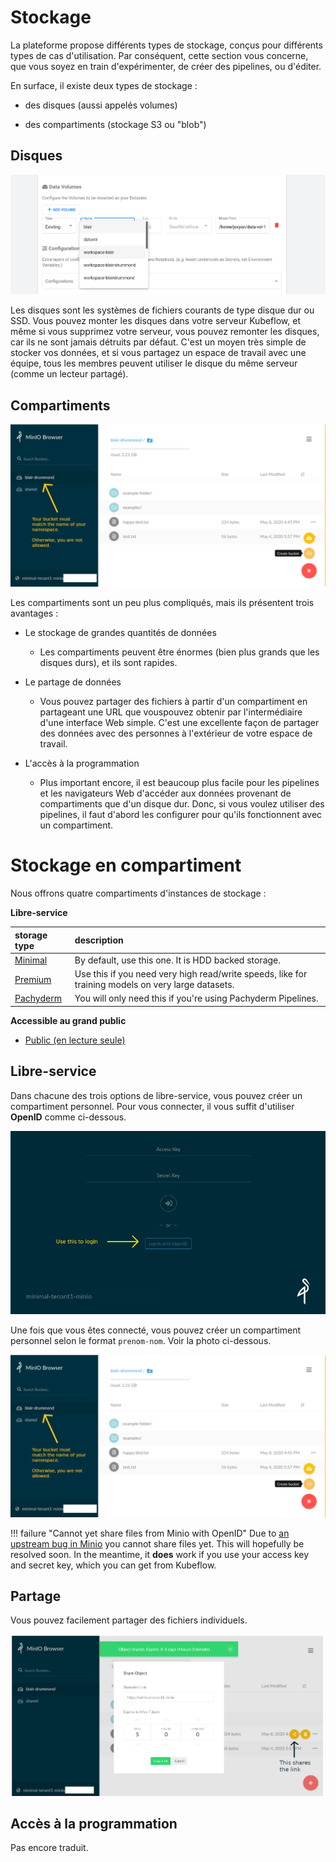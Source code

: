 # Stockage

La plateforme propose diff&eacute;rents types de stockage, con&ccedil;us 
pour diff&eacute;rents types de cas d'utilisation. Par cons&eacute;quent, 
cette section vous concerne, que vous soyez en train d'exp&eacute;rimenter, 
de cr&eacute;er des pipelines, ou d'&eacute;diter.  

En surface, il existe deux types de stockage :

- des disques (aussi appel&eacute;s volumes)

- des compartiments (stockage S3 ou "blob")


## Disques

![Volumes de donn&eacute;es](images/kubeflow_existing_volume.png)

Les disques sont les syst&egrave;mes de fichiers courants de type disque dur ou SSD. 
Vous pouvez monter les disques dans votre serveur Kubeflow, et m&ecirc;me si vous 
supprimez votre serveur, vous pouvez remonter les disques, car ils ne sont jamais 
d&eacute;truits par d&eacute;faut. C'est un moyen tr&egrave;s simple de stocker vos donn&eacute;es, 
et si vous partagez un espace de travail avec une &eacute;quipe, tous les membres peuvent 
utiliser le disque du m&ecirc;me serveur (comme un lecteur partag&eacute;).


## Compartiments


![Compartiments/Stockage d'objets](images/minio_self_serve_bucket.png)

Les compartiments sont un peu plus compliqu&eacute;s, mais ils pr&eacute;sentent trois avantages :

- Le stockage de grandes quantit&eacute;s de donn&eacute;es
  - Les compartiments peuvent &ecirc;tre &eacute;normes (bien plus grands que les disques durs), 
    et ils sont rapides.
  
- Le partage de donn&eacute;es
  - Vous pouvez partager des fichiers &agrave; partir d'un compartiment en partageant 
    une URL que vouspouvez obtenir par l'interm&eacute;diaire d'une interface Web simple. 
    C'est une excellente fa&ccedil;on de partager des donn&eacute;es avec des personnes &agrave; 
    l'ext&eacute;rieur de votre espace de travail.
    
- L'acc&egrave;s &agrave; la programmation
  - Plus important encore, il est beaucoup plus facile pour les pipelines et 
    les navigateurs Web d'acc&eacute;der aux donn&eacute;es provenant de compartiments que 
    d'un disque dur. Donc, si vous voulez utiliser des pipelines, il faut d'abord 
    les configurer pour qu'ils fonctionnent avec un compartiment.
    

# Stockage en compartiment

Nous offrons quatre compartiments d'instances de stockage :

**Libre-service**


| storage type                                                        | description                                                                 |
|:--------------------------------------------------------------------|:----------------------------------------------------------------------------|
| [Minimal](https://minimal-tenant1-minio.covid.cloud.statcan.ca)     | By default, use this one. It is HDD backed storage.                         |
| [Premium](https://premium-tenant1-minio.covid.cloud.statcan.ca)     | Use this if you need very high read/write speeds, like for training models on very large datasets. |
| [Pachyderm](https://pachyderm-tenant1-minio.covid.cloud.statcan.ca) | You will only need this if you're using Pachyderm Pipelines.                |





**Accessible au grand public**

- [Public (en lecture seule)](https://datasets.covid.cloud.statcan.ca)


## Libre-service

Dans chacune des trois options de libre-service, vous pouvez cr&eacute;er un compartiment personnel. 
Pour vous connecter, il vous suffit d'utiliser **OpenID** comme ci-dessous.


![Compartiments/Stockage d'objets](images/minio_self_serve_login.png)

Une fois que vous &ecirc;tes connect&eacute;, vous pouvez cr&eacute;er un compartiment personnel 
selon le format `prenom-nom`. Voir la photo ci-dessous.


![Compartiments/Stockage d'objets](images/minio_self_serve_bucket.png)


!!! failure "Cannot yet share files from Minio with OpenID"
    Due to [an upstream bug in Minio](https://github.com/minio/minio/issues/8935) you cannot share files yet. 
    This will hopefully be resolved soon. In the meantime, it **does** work if you use your access key and secret key,
    which you can get from Kubeflow.



## Partage

Vous pouvez facilement partager des fichiers individuels.

![Partage de fichiers Minio](images/minio_self_serve_share.png)


## Acc&egrave;s &agrave; la programmation

Pas encore traduit.
